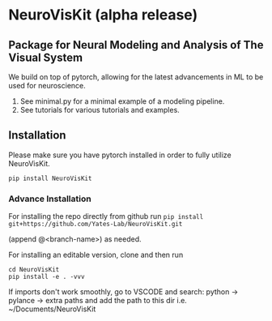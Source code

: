 # NeuroVisKit (alpha release)
## Package for Neural Modeling and Analysis of The Visual System
We build on top of pytorch, allowing for the latest advancements in ML to be used for neuroscience.

1. See minimal.py for a minimal example of a modeling pipeline.
2. See tutorials for various tutorials and examples.

## Installation
Please make sure you have pytorch installed in order to fully utilize NeuroVisKit.

```
pip install NeuroVisKit
```

### Advance Installation
For installing the repo directly from github run `pip install git+https://github.com/Yates-Lab/NeuroVisKit.git`

(append @\<branch-name\>) as needed.

For installing an editable version, clone and then run 

```
cd NeuroVisKit
pip install -e . -vvv
```

If imports don't work smoothly, go to VSCODE and search:
python -> pylance -> extra paths
and add the path to this dir
i.e. ~/Documents/NeuroVisKit